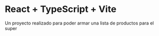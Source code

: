 # React + TypeScript + Vite

Un proyecto realizado para poder armar una lista de productos para el super
